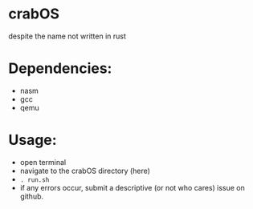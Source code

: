 # crabOS
despite the name not written in rust
# Dependencies:
- nasm
- gcc
- qemu
# Usage:
- open terminal
- navigate to the crabOS directory (here)
- `. run.sh`
- if any errors occur, submit a descriptive (or not who cares) issue on github.
